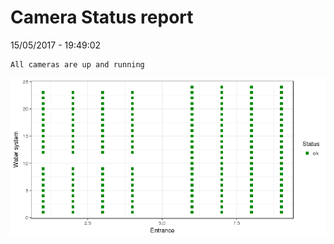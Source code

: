 Camera Status report
================
15/05/2017 - 19:49:02

    All cameras are up and running

![](camreport_files/figure-markdown_github/unnamed-chunk-2-1.png)
